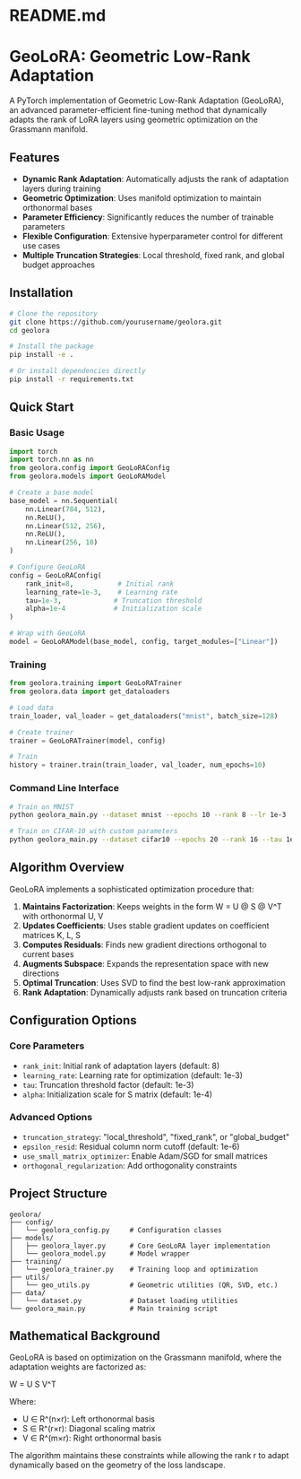 # README.md
# GeoLoRA: Geometric Low-Rank Adaptation

A PyTorch implementation of Geometric Low-Rank Adaptation (GeoLoRA), an advanced parameter-efficient fine-tuning method that dynamically adapts the rank of LoRA layers using geometric optimization on the Grassmann manifold.

## Features

- **Dynamic Rank Adaptation**: Automatically adjusts the rank of adaptation layers during training
- **Geometric Optimization**: Uses manifold optimization to maintain orthonormal bases
- **Parameter Efficiency**: Significantly reduces the number of trainable parameters
- **Flexible Configuration**: Extensive hyperparameter control for different use cases
- **Multiple Truncation Strategies**: Local threshold, fixed rank, and global budget approaches

## Installation

```bash
# Clone the repository
git clone https://github.com/yourusername/geolora.git
cd geolora

# Install the package
pip install -e .

# Or install dependencies directly
pip install -r requirements.txt
```

## Quick Start

### Basic Usage

```python
import torch
import torch.nn as nn
from geolora.config import GeoLoRAConfig
from geolora.models import GeoLoRAModel

# Create a base model
base_model = nn.Sequential(
    nn.Linear(784, 512),
    nn.ReLU(),
    nn.Linear(512, 256),
    nn.ReLU(),
    nn.Linear(256, 10)
)

# Configure GeoLoRA
config = GeoLoRAConfig(
    rank_init=8,           # Initial rank
    learning_rate=1e-3,    # Learning rate
    tau=1e-3,             # Truncation threshold
    alpha=1e-4            # Initialization scale
)

# Wrap with GeoLoRA
model = GeoLoRAModel(base_model, config, target_modules=["Linear"])
```

### Training

```python
from geolora.training import GeoLoRATrainer
from geolora.data import get_dataloaders

# Load data
train_loader, val_loader = get_dataloaders("mnist", batch_size=128)

# Create trainer
trainer = GeoLoRATrainer(model, config)

# Train
history = trainer.train(train_loader, val_loader, num_epochs=10)
```

### Command Line Interface

```bash
# Train on MNIST
python geolora_main.py --dataset mnist --epochs 10 --rank 8 --lr 1e-3

# Train on CIFAR-10 with custom parameters
python geolora_main.py --dataset cifar10 --epochs 20 --rank 16 --tau 1e-2 --alpha 1e-3
```

## Algorithm Overview

GeoLoRA implements a sophisticated optimization procedure that:

1. **Maintains Factorization**: Keeps weights in the form W = U @ S @ V^T with orthonormal U, V
2. **Updates Coefficients**: Uses stable gradient updates on coefficient matrices K, L, S
3. **Computes Residuals**: Finds new gradient directions orthogonal to current bases
4. **Augments Subspace**: Expands the representation space with new directions
5. **Optimal Truncation**: Uses SVD to find the best low-rank approximation
6. **Rank Adaptation**: Dynamically adjusts rank based on truncation criteria

## Configuration Options

### Core Parameters

- `rank_init`: Initial rank of adaptation layers (default: 8)
- `learning_rate`: Learning rate for optimization (default: 1e-3)
- `tau`: Truncation threshold factor (default: 1e-3)
- `alpha`: Initialization scale for S matrix (default: 1e-4)

### Advanced Options

- `truncation_strategy`: "local_threshold", "fixed_rank", or "global_budget"
- `epsilon_resid`: Residual column norm cutoff (default: 1e-6)
- `use_small_matrix_optimizer`: Enable Adam/SGD for small matrices
- `orthogonal_regularization`: Add orthogonality constraints

## Project Structure

```
geolora/
├── config/
│   └── geolora_config.py     # Configuration classes
├── models/
│   ├── geolora_layer.py      # Core GeoLoRA layer implementation
│   └── geolora_model.py      # Model wrapper
├── training/
│   └── geolora_trainer.py    # Training loop and optimization
├── utils/
│   └── geo_utils.py          # Geometric utilities (QR, SVD, etc.)
├── data/
│   └── dataset.py            # Dataset loading utilities
└── geolora_main.py           # Main training script
```

## Mathematical Background

GeoLoRA is based on optimization on the Grassmann manifold, where the adaptation weights are factorized as:

W = U S V^T

Where:
- U ∈ R^(n×r): Left orthonormal basis
- S ∈ R^(r×r): Diagonal scaling matrix  
- V ∈ R^(m×r): Right orthonormal basis

The algorithm maintains these constraints while allowing the rank r to adapt dynamically based on the geometry of the loss landscape.
```